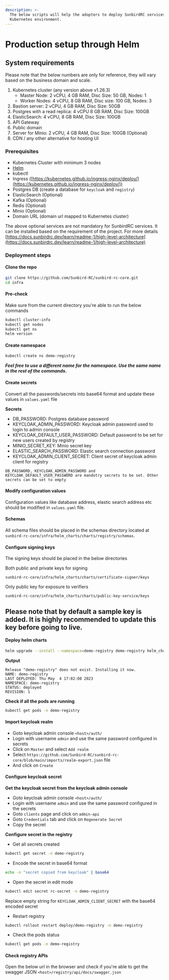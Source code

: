```yaml
---
description: >-
  The below scripts will help the adopters to deploy SunbirdRC services in the
  Kubernetes environment.
---
```


# Production setup through Helm

## System requirements

Please note that the below numbers are only for reference, they will vary based on the business domain and scale.&#x20;

1. Kubernetes cluster (any version above v1.26.3)
   * Master Node: 2 vCPU, 4 GB RAM, Disc Size: 50 GB, Nodes: 1
   * Worker Nodes: 4 vCPU, 8 GB RAM, Disc size: 100 GB, Nodes: 3
2. Bastion server: 2 vCPU, 4 GB RAM, Disc Size: 50GB
3. Postgres with a read replica: 4 vCPU 8 GB RAM, Disc Size: 100GB
4. ElasticSearch:  4 vCPU, 8 GB RAM, Disc Size: 100GB
5. API Gateway
6. Public domain
7. Server for Minio: 2 vCPU, 4 GB RAM, Disc Size: 100GB (Optional)
8. CDN / any other alternative for hosting UI

### Prerequisites

* Kubernetes Cluster with minimum 3 nodes
* [Helm](https://helm.sh/docs/intro/install/)
* kubectl
* Ingress ([https://kubernetes.github.io/ingress-nginx/deploy/](https://kubernetes.github.io/ingress-nginx/deploy/))
* Postgres DB (create a database for `keycloak` and `registry`)
* ElasticSearch (Optional)
* Kafka (Optional)
* Redis (Optional)
* Minio (Optional)
* Domain URL (domain url mapped to Kubernetes cluster)

The above optional services are not mandatory for SunbirdRC services. It can be installed based on the requirement of the project. For more details [https://docs.sunbirdrc.dev/learn/readme-1/high-level-architecture](https://docs.sunbirdrc.dev/learn/readme-1/high-level-architecture)

### Deployment steps

#### Clone the repo

```bash
git clone https://github.com/Sunbird-RC/sunbird-rc-core.git
cd infra
```

#### Pre-check

Make sure from the current directory you're able to run the below commands

```bash
kubectl cluster-info
kubectl get nodes
kubectl get ns
helm version
```

#### Create namespace

```bash
kubectl create ns demo-registry
```

_**Feel free to use a different name for the namespace. Use the same name in the rest of the commands.**_

#### Create secrets

Convert all the passwords/secrets into base64 format and update these values in `values.yaml` file&#x20;

**Secrets**

* DB\_PASSWORD: Postgres database password
* KEYCLOAK\_ADMIN\_PASSWORD: Keycloak admin password used to login to admin console
* KEYCLOAK\_DEFAULT\_USER\_PASSWORD: Default password to be set for new users created by registry
* MINIO\_SECRET\_KEY: Minio secret key
* ELASTIC\_SEARCH\_PASSWORD: Elastic search connection password
* KEYCLOAK\_ADMIN\_CLIENT\_SECRET: Client secret of keycloak admin client for registry

`DB_PASSWORD, KEYCLOAK_ADMIN_PASSWORD and KEYCLOAK_DEFAULT_USER_PASSWORD are mandotry secrets to be set. Other secrets can be set to empty`

#### Modify configuration values

Configuration values like database address, elastic search address etc should be modified in `values.yaml` file.

#### Schemas

All schema files should be placed in the schemas directory located at `sunbird-rc-core/infra/helm_charts/charts/registry/schemas`.

#### Configure signing keys

The signing keys should be placed in the below directories

Both public and private keys for signing

`sunbird-rc-core/infra/helm_charts/charts/certificate-signer/keys`

Only public key for exposure to verifiers

`sunbird-rc-core/infra/helm_charts/charts/public-key-service/keys`

## Please note that by default a sample key is added. It is highly recommended to update this key before going to live.

#### Deploy helm charts

```bash
helm upgrade --install --namespace=demo-registry demo-registry helm_charts --create-namespace
```

**Output**

```
Release "demo-registry" does not exist. Installing it now.
NAME: demo-registry
LAST DEPLOYED: Thu May  4 17:02:08 2023
NAMESPACE: demo-registry
STATUS: deployed
REVISION: 1
```

**Check if all the pods are running**

```bash
kubectl get pods -n demo-registry
```

#### Import keycloak realm

* Goto keycloak admin console `<host>/auth/`
* Login with username `admin` and use the same password configured in secrets
* Click on `Master` and select `Add realm`
* Select `https://github.com/Sunbird-RC/sunbird-rc-core/blob/main/imports/realm-export.json` file
* And click on `Create`

#### Configure keycloak secret

**Get the keycloak secret from the keycloak admin console**

* Goto keycloak admin console `<host>/auth/`
* Login with username `admin` and use the same password configured in the secrets
* Goto `clients` page and click on `admin-api`
* Goto `Credentials` tab and click on `Regenerate Secret`
* Copy the secret

**Configure secret in the registry**

* Get all secrets created

```bash
kubectl get secret -n demo-registry
```

* Encode the secret in base64 format

```bash
echo -n "secret copied from keycloak" | base64
```

* Open the secret in edit mode

```bash
kubectl edit secret rc-secret -n demo-registry
```

Replace empty string for `KEYCLOAK_ADMIN_CLIENT_SECRET` with the base64 encoded secret

* Restart registry

```bash
kubectl rollout restart deploy/demo-registry -n demo-registry
```

* Check the pods status

```bash
kubectl get pods -n demo-registry
```

#### Check registry APIs

Open the below url in the browser and check if you're able to get the swagger JSON `<host>/registry/api/docs/swagger.json`
